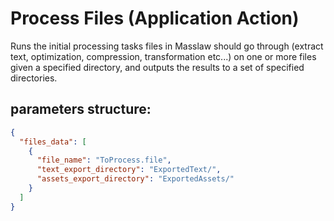 # Process Files (Application Action)

Runs the initial processing tasks files in Masslaw should go through (extract text, optimization, compression,
transformation etc...) on one or more files given a specified directory, and outputs the results to a set of specified
directories.

## parameters structure:

```json
{
  "files_data": [
    {
      "file_name": "ToProcess.file",
      "text_export_directory": "ExportedText/",
      "assets_export_directory": "ExportedAssets/"
    }
  ]
}
```
